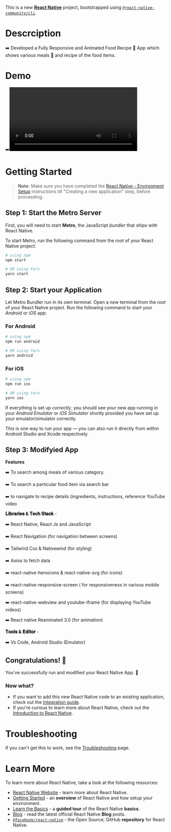 This is a new [**React Native**](https://reactnative.dev) project, bootstrapped using [`@react-native-community/cli`](https://github.com/react-native-community/cli).

# Descrciption
➡️ Developed a Fully Responsive and Animated Food Recipe 🧾 App which shows various meals 🧇 and recipe of the food items.

# Demo

➡️<video width="400" height="200" source="https://github.com/shubhamsinha21/musical-octo-spork/assets/84564814/4928071c-75c7-42f4-8f59-08843056610f"></video>

# Getting Started

>**Note**: Make sure you have completed the [React Native - Environment Setup](https://reactnative.dev/docs/environment-setup) instructions till "Creating a new application" step, before proceeding.

## Step 1: Start the Metro Server

First, you will need to start **Metro**, the JavaScript _bundler_ that ships _with_ React Native.

To start Metro, run the following command from the _root_ of your React Native project:

```bash
# using npm
npm start

# OR using Yarn
yarn start
```

## Step 2: Start your Application

Let Metro Bundler run in its _own_ terminal. Open a _new_ terminal from the _root_ of your React Native project. Run the following command to start your _Android_ or _iOS_ app:

### For Android

```bash
# using npm
npm run android

# OR using Yarn
yarn android
```

### For iOS

```bash
# using npm
npm run ios

# OR using Yarn
yarn ios
```

If everything is set up _correctly_, you should see your new app running in your _Android Emulator_ or _iOS Simulator_ shortly provided you have set up your emulator/simulator correctly.

This is one way to run your app — you can also run it directly from within Android Studio and Xcode respectively.

## Step 3: Modifyied App

**Features**

➡️ To search among meals of various category. 

➡️ To search a particular food item via search bar

➡️ to navigate to recipe details (ingredients, instructions, reference YouTube video 

**𝐋𝐢𝐛𝐫𝐚𝐫𝐢𝐞𝐬 & 𝐓𝐞𝐜𝐡 𝐒𝐭𝐚𝐜𝐤** - 

➡️ React Native, React Js and JavaScript

➡️ React Navigation (for navigation between screens) 

➡️ Tailwind Css & Nativewind (for styling) 

➡️ Axios to fetch data 

➡️ react-native-heroicons & react-native-svg (for icons) 

➡️ react-native-responsive-screen ( for responsiveness in various mobile screens) 

➡️ react-native-webview and youtube-iframe (for displaying YouTube videos) 

➡️ React native Reanimated 3.0 (for animation) 

**𝐓𝐨𝐨𝐥𝐬 & 𝐄𝐝𝐢𝐭𝐨𝐫** -

➡️ Vs Code, Android Studio (Emulator)


## Congratulations! :tada:

You've successfully run and modified your React Native App. :partying_face:

### Now what?

- If you want to add this new React Native code to an existing application, check out the [Integration guide](https://reactnative.dev/docs/integration-with-existing-apps).
- If you're curious to learn more about React Native, check out the [Introduction to React Native](https://reactnative.dev/docs/getting-started).

# Troubleshooting

If you can't get this to work, see the [Troubleshooting](https://reactnative.dev/docs/troubleshooting) page.

# Learn More

To learn more about React Native, take a look at the following resources:

- [React Native Website](https://reactnative.dev) - learn more about React Native.
- [Getting Started](https://reactnative.dev/docs/environment-setup) - an **overview** of React Native and how setup your environment.
- [Learn the Basics](https://reactnative.dev/docs/getting-started) - a **guided tour** of the React Native **basics**.
- [Blog](https://reactnative.dev/blog) - read the latest official React Native **Blog** posts.
- [`@facebook/react-native`](https://github.com/facebook/react-native) - the Open Source; GitHub **repository** for React Native.
